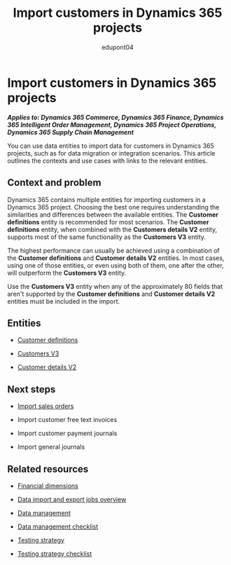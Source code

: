 ﻿---
title:  Import customers in Dynamics 365 projects
description: Learn which data entities can help you migrate data for customer in Dynamics 365 implementation projects.
ms.date: 05/02/2023
ms.topic: conceptual
author: edupont04
ms.author: katiehav
---

# Import customers in Dynamics 365 projects

***Applies to: Dynamics 365 Commerce, Dynamics 365 Finance, Dynamics 365 Intelligent Order Management, Dynamics 365 Project Operations, Dynamics 365 Supply Chain Management***

You can use data entities to import data for customers in Dynamics 365 projects, such as for data migration or integration scenarios. This article outlines the contexts and use cases with links to the relevant entities.  

## Context and problem

Dynamics 365 contains multiple entities for importing customers in a Dynamics 365 project. Choosing the best one requires understanding the similarities and differences between the available entities. The **Customer definitions** entity is recommended for most scenarios. The **Customer definitions** entity, when combined with the **Customers details V2** entity, supports most of the same functionality as the **Customers V3** entity.  

The highest performance can usually be achieved using a combination of the **Customer definitions** and **Customer details V2** entities. In most cases, using one of those entities, or even using both of them, one after the other, will outperform the **Customers V3** entity.  

Use the **Customers V3** entity when any of the approximately 80 fields that aren't supported by the **Customer definitions** and **Customer details V2** entities must be included in the import.

## Entities

- [Customer definitions](/dynamics365/fin-ops-core/dev-itpro/data-entities/entity-customer-definitions-customerbase?toc=/dynamics365/guidance/toc.json)  

- [Customers V3](/dynamics365/fin-ops-core/dev-itpro/data-entities/entity-customers-v3-customerv3?toc=/dynamics365/guidance/toc.json)  

- [Customer details V2](/dynamics365/fin-ops-core/dev-itpro/data-entities/entity-customer-details-v2-na?toc=/dynamics365/guidance/toc.json)  

## Next steps

- [Import sales orders](import-sales-orders.md)  

- Import customer free text invoices<!--TODO: add links-->  

- Import customer payment journals  

- Import general journals  

## Related resources

- [Financial dimensions](/dynamics365/finance/general-ledger/financial-dimensions)

- [Data import and export jobs overview](/dynamics365/fin-ops-core/dev-itpro/data-entities/data-import-export-job)

- [Data management](../implementation-guide/data-management.md)  

- [Data management checklist](../implementation-guide/data-management-check-list.md)

- [Testing strategy](../implementation-guide/testing-strategy.md)  

- [Testing strategy checklist](https://aka.ms/d365-checklist-testing-strategy)

<!--## Tags

*Stakeholders:* Data migration lead, Developer, Functional consultant, Integration lead, Solution architect

*Products:* Dynamics 365 Commerce, Dynamics 365 Finance, Dynamics 365 Intelligent Order Management, Dynamics 365 Project Operations, Dynamics 365 Supply Chain Management-->
